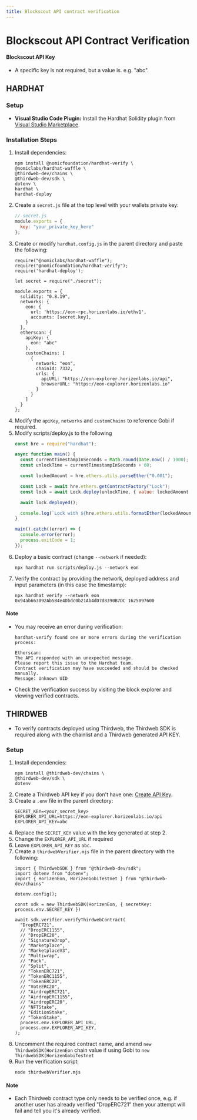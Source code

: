 ```yaml
---
title: Blockscout API contract verification
---
```


# Blockscout API Contract Verification

#### Blockscout API Key

- A specific key is not required, but a value is.  e.g. "abc".

## HARDHAT

### Setup

- **Visual Studio Code Plugin:** Install the Hardhat Solidity plugin from [Visual Studio Marketplace](https://marketplace.visualstudio.com/items?itemName=NomicFoundation.hardhat-solidity).

### Installation Steps

1. Install dependencies:
   ```shell
   npm install @nomicfoundation/hardhat-verify \
   @nomiclabs/hardhat-waffle \
   @thirdweb-dev/chains \
   @thirdweb-dev/sdk \
   dotenv \
   hardhat \
   hardhat-deploy
   ```
2. Create a `secret.js` file at the top level with your wallets private key:
   ```javascript
   // secret.js
   module.exports = {
     key: "your_private_key_here"
   };
   ```
3. Create or modify `hardhat.config.js` in the parent directory and paste the following:
   ```
   require("@nomiclabs/hardhat-waffle");
   require("@nomicfoundation/hardhat-verify");
   require('hardhat-deploy');
   
   let secret = require("./secret");
   
   module.exports = {
     solidity: "0.8.19",
     networks: {
       eon: {
         url: 'https://eon-rpc.horizenlabs.io/ethv1',
         accounts: [secret.key],
       }
     },
     etherscan: {
       apiKey: {
         eon: "abc"
       },
       customChains: [
         {
           network: "eon",
           chainId: 7332,
           urls: {
             apiURL: "https://eon-explorer.horizenlabs.io/api",
             browserURL: "https://eon-explorer.horizenlabs.io"
           }
         }
       ]
     }
   };
   ```
4. Modify the `apiKey`, `networks` and `customChains` to reference Gobi if required.
5. Modify scripts/deploy.js to the following
    ```javascript
    const hre = require("hardhat");
    
    async function main() {
      const currentTimestampInSeconds = Math.round(Date.now() / 1000);
      const unlockTime = currentTimestampInSeconds + 60;
    
      const lockedAmount = hre.ethers.utils.parseEther("0.001");
    
      const Lock = await hre.ethers.getContractFactory("Lock");
      const lock = await Lock.deploy(unlockTime, { value: lockedAmount });
    
      await lock.deployed();
    
      console.log(`Lock with ${hre.ethers.utils.formatEther(lockedAmount)} ZEN and unlock timestamp ${unlockTime} deployed to ${lock.address}`);
    }
    
    main().catch((error) => {
      console.error(error);
      process.exitCode = 1;
    });
    ```
6. Deploy a basic contract (change `--network` if needed):
   ```shell
   npx hardhat run scripts/deploy.js --network eon
   ```
7. Verify the contract by providing the network, deployed address and input parameters (in this case the timestamp):
   ```shell
   npx hardhat verify --network eon 0x94ab663092Ab5B4e4Dbdc0b21Ab4dD7d8390B7DC 1625097600
   ```

#### Note

- You may receive an error during verification:
  ```
  hardhat-verify found one or more errors during the verification process:

  Etherscan:
  The API responded with an unexpected message.
  Please report this issue to the Hardhat team.
  Contract verification may have succeeded and should be checked manually.
  Message: Unknown UID
  ```
- Check the verification success by visiting the block explorer and viewing verified contracts.

## THIRDWEB
- To verify contracts deployed using Thirdweb, the Thirdweb SDK is required along with the chainlist and a Thirdweb generated API KEY.

### Setup

1. Install dependencies:
   ```shell
   npm install @thirdweb-dev/chains \
   @thirdweb-dev/sdk \
   dotenv
   ```
2. Create a Thirdweb API key if you don't have one: [Create API Key](https://thirdweb.com/create-api-key).
3. Create a `.env` file in the parent directory:
    ```
    SECRET_KEY=<your_secret_key>
    EXPLORER_API_URL=https://eon-explorer.horizenlabs.io/api
    EXPLORER_API_KEY=abc
    ```
4. Replace the `SECRET_KEY` value with the key generated at step 2.
5. Change the `EXPLORER_API_URL` if required
6. Leave `EXPLORER_API_KEY` as `abc`.
7. Create a `thirdwebVerifier.mjs` file in the parent directory with the following:
   ```
   import { ThirdwebSDK } from "@thirdweb-dev/sdk";
   import dotenv from "dotenv";
   import { HorizenEon, HorizenGobiTestnet } from "@thirdweb-dev/chains"
   
   dotenv.config();
   
   const sdk = new ThirdwebSDK(HorizenEon, { secretKey: process.env.SECRET_KEY })
   
   await sdk.verifier.verifyThirdwebContract(
     "DropERC721",
     // "DropERC1155",
     // "DropERC20",
     // "SignatureDrop",
     // "Marketplace",
     // "MarketplaceV3",
     // "Multiwrap",
     // "Pack",
     // "Split",
     // "TokenERC721",
     // "TokenERC1155",
     // "TokenERC20",
     // "VoteERC20",
     // "AirdropERC721",
     // "AirdropERC1155",
     // "AirdropERC20",
     // "NFTStake",
     // "EditionStake",
     // "TokenStake",
     process.env.EXPLORER_API_URL,
     process.env.EXPLORER_API_KEY,
   );
   ```
8. Uncomment the required contract name, and amend `new ThirdwebSDK(HorizenEon` chain value if using Gobi to `new ThirdwebSDK(HorizenGobiTestnet`
9. Run the verification script:
   ```shell
   node thirdwebVerifier.mjs
   ```
#### Note

- Each Thirdweb contract type only needs to be verified once, e.g. if another user has already verified "DropERC721" then your attempt will fail and tell you it's already verified.